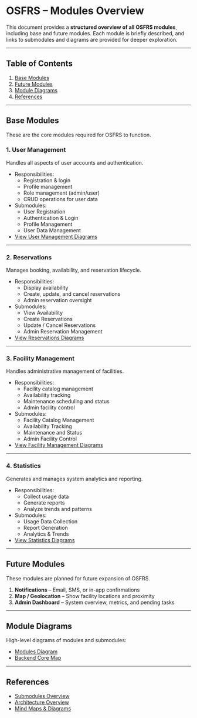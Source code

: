 # OSFRS – Modules Overview

This document provides a **structured overview of all OSFRS modules**, including base and future modules. Each module is briefly described, and links to submodules and diagrams are provided for deeper exploration.

---

## Table of Contents

1. [Base Modules](#base-modules)
2. [Future Modules](#future-modules)
3. [Module Diagrams](#module-diagrams)
4. [References](#references)

---

## Base Modules

These are the core modules required for OSFRS to function.

### 1. User Management

Handles all aspects of user accounts and authentication.

- Responsibilities:
  - Registration & login
  - Profile management
  - Role management (admin/user)
  - CRUD operations for user data
- Submodules:
  - User Registration
  - Authentication & Login
  - Profile Management
  - User Data Management
- [View User Management Diagrams](mindmaps_and_diagrams/submodule_diagrams/user_management_diagrams/)

---

### 2. Reservations

Manages booking, availability, and reservation lifecycle.

- Responsibilities:
  - Display availability
  - Create, update, and cancel reservations
  - Admin reservation oversight
- Submodules:
  - View Availability
  - Create Reservations
  - Update / Cancel Reservations
  - Admin Reservation Management
- [View Reservations Diagrams](mindmaps_and_diagrams/submodule_diagrams/reservations_diagrams/)

---

### 3. Facility Management

Handles administrative management of facilities.

- Responsibilities:
  - Facility catalog management
  - Availability tracking
  - Maintenance scheduling and status
  - Admin facility control
- Submodules:
  - Facility Catalog Management
  - Availability Tracking
  - Maintenance and Status
  - Admin Facility Control
- [View Facility Management Diagrams](mindmaps_and_diagrams/submodule_diagrams/facility_management_diagrams/)

---

### 4. Statistics

Generates and manages system analytics and reporting.

- Responsibilities:
  - Collect usage data
  - Generate reports
  - Analyze trends and patterns
- Submodules:
  - Usage Data Collection
  - Report Generation
  - Analytics & Trends
- [View Statistics Diagrams](mindmaps_and_diagrams/submodule_diagrams/statistics_diagrams/)

---

## Future Modules

These modules are planned for future expansion of OSFRS.

1. **Notifications** – Email, SMS, or in-app confirmations
2. **Map / Geolocation** – Show facility locations and proximity
3. **Admin Dashboard** – System overview, metrics, and pending tasks

---

## Module Diagrams

High-level diagrams of modules and submodules:

- [Modules Diagram](mindmaps_and_diagrams/modules_diagram.png)
- [Backend Core Map](mindmaps_and_diagrams/backend_core_map.jpg)

---

## References

- [Submodules Overview](submodules.md)
- [Architecture Overview](architecture.md)
- [Mind Maps & Diagrams](mindmaps_and_diagrams/)
